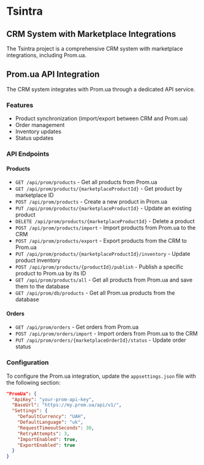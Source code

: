 # Tsintra

## CRM System with Marketplace Integrations

The Tsintra project is a comprehensive CRM system with marketplace integrations, including Prom.ua.

## Prom.ua API Integration

The CRM system integrates with Prom.ua through a dedicated API service.

### Features

- Product synchronization (import/export between CRM and Prom.ua)
- Order management
- Inventory updates
- Status updates

### API Endpoints

#### Products

- `GET /api/prom/products` - Get all products from Prom.ua
- `GET /api/prom/products/{marketplaceProductId}` - Get product by marketplace ID
- `POST /api/prom/products` - Create a new product in Prom.ua
- `PUT /api/prom/products/{marketplaceProductId}` - Update an existing product
- `DELETE /api/prom/products/{marketplaceProductId}` - Delete a product
- `POST /api/prom/products/import` - Import products from Prom.ua to the CRM
- `POST /api/prom/products/export` - Export products from the CRM to Prom.ua
- `PUT /api/prom/products/{marketplaceProductId}/inventory` - Update product inventory
- `POST /api/prom/products/{productId}/publish` - Publish a specific product to Prom.ua by its ID
- `GET /api/prom/products/all` - Get all products from Prom.ua and save them to the database
- `GET /api/prom/db/products` - Get all Prom.ua products from the database

#### Orders

- `GET /api/prom/orders` - Get orders from Prom.ua
- `POST /api/prom/orders/import` - Import orders from Prom.ua to the CRM
- `PUT /api/prom/orders/{marketplaceOrderId}/status` - Update order status

### Configuration

To configure the Prom.ua integration, update the `appsettings.json` file with the following section:

```json
"PromUa": {
  "ApiKey": "your-prom-api-key",
  "BaseUrl": "https://my.prom.ua/api/v1/",
  "Settings": {
    "DefaultCurrency": "UAH",
    "DefaultLanguage": "uk",
    "RequestTimeoutSeconds": 30,
    "RetryAttempts": 3,
    "ImportEnabled": true,
    "ExportEnabled": true
  }
}
```